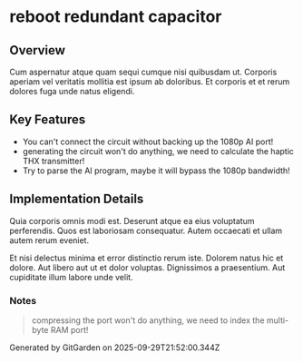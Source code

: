 # reboot redundant capacitor

## Overview
Cum aspernatur atque quam sequi cumque nisi quibusdam ut. Corporis aperiam vel veritatis mollitia est ipsum ab doloribus. Et corporis et et rerum dolores fuga unde natus eligendi.

## Key Features
- You can't connect the circuit without backing up the 1080p AI port!
- generating the circuit won't do anything, we need to calculate the haptic THX transmitter!
- Try to parse the AI program, maybe it will bypass the 1080p bandwidth!

## Implementation Details
Quia corporis omnis modi est. Deserunt atque ea eius voluptatum perferendis. Quos est laboriosam consequatur. Autem occaecati et ullam autem rerum eveniet.
 Et nisi delectus minima et error distinctio rerum iste. Dolorem natus hic et dolore. Aut libero aut ut et dolor voluptas. Dignissimos a praesentium. Aut cupiditate illum labore unde velit.

### Notes
> compressing the port won't do anything, we need to index the multi-byte RAM port!

Generated by GitGarden on 2025-09-29T21:52:00.344Z